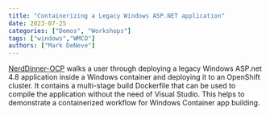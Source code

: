 ```yaml
---
title: "Containerizing a Legacy Windows ASP.NET application"
date: 2023-07-25
categories: ["Demos", "Workshops"]
tags: ["windows","WMCO"]
authors: ["Mark DeNeve"]
---
```


[NerdDinner-OCP](https://github.com/xphyr/NerdDinner-OCP) walks a user through deploying a legacy Windows ASP.net 4.8 application inside a Windows container and deploying it to an OpenShift cluster. It contains a multi-stage build Dockerfile that can be used to compile the application without the need of Visual Studio. This helps to demonstrate a containerized workflow for Windows Container app building.